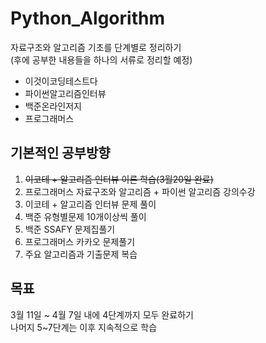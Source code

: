# Python_Algorithm
자료구조와 알고리즘 기초를 단계별로 정리하기    
(후에 공부한 내용들을 하나의 서류로 정리할 예정)
- 이것이코딩테스트다
- 파이썬알고리즘인터뷰
- 백준온라인저지
- 프로그래머스  

## 기본적인 공부방향
1. ~~이코테 + 알고리즘 인터뷰 이론 학습(3월20일 완료)~~
2. 프로그래머스 자료구조와 알고리즘 + 파이썬 알고리즘 강의수강
3. 이코테 + 알고리즘 인터뷰 문제 풀이
4. 백준 유형별문제 10개이상씩 풀이
5. 백준 SSAFY 문제집풀기
6. 프로그래머스 카카오 문제풀기
7. 주요 알고리즘과 기출문제 복습

## 목표
3월 11일 ~ 4월 7일 내에 4단계까지 모두 완료하기  
나머지 5~7단계는 이후 지속적으로 학습  
